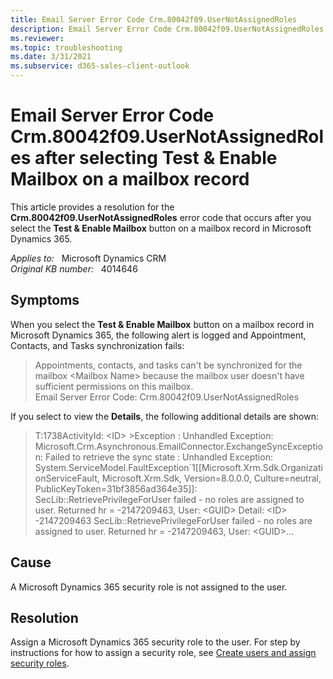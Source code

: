 ```yaml
---
title: Email Server Error Code Crm.80042f09.UserNotAssignedRoles
description: Email Server Error Code Crm.80042f09.UserNotAssignedRoles occurs after you select the Test & Enable Mailbox button on a mailbox record in Microsoft Dynamics 365. Provides a resolution.
ms.reviewer: 
ms.topic: troubleshooting
ms.date: 3/31/2021
ms.subservice: d365-sales-client-outlook
---
```

# Email Server Error Code Crm.80042f09.UserNotAssignedRoles after selecting Test & Enable Mailbox on a mailbox record

This article provides a resolution for the **Crm.80042f09.UserNotAssignedRoles** error code that occurs after you select the **Test & Enable Mailbox** button on a mailbox record in Microsoft Dynamics 365.

_Applies to:_ &nbsp; Microsoft Dynamics CRM  
_Original KB number:_ &nbsp; 4014646

## Symptoms

When you select the **Test & Enable Mailbox** button on a mailbox record in Microsoft Dynamics 365, the following alert is logged and Appointment, Contacts, and Tasks synchronization fails:

> Appointments, contacts, and tasks can't be synchronized for the mailbox \<Mailbox Name> because the mailbox user doesn't have sufficient permissions on this mailbox.  
Email Server Error Code: Crm.80042f09.UserNotAssignedRoles

If you select to view the **Details**, the following additional details are shown:  

> T:1738ActivityId: \<ID> >Exception : Unhandled Exception: Microsoft.Crm.Asynchronous.EmailConnector.ExchangeSyncException: Failed to retrieve the sync state : Unhandled Exception: System.ServiceModel.FaultException`1[[Microsoft.Xrm.Sdk.OrganizationServiceFault, Microsoft.Xrm.Sdk, Version=8.0.0.0, Culture=neutral, PublicKeyToken=31bf3856ad364e35]]: SecLib::RetrievePrivilegeForUser failed - no roles are assigned to user. Returned hr = -2147209463, User: \<GUID> Detail: \<ID> -2147209463 SecLib::RetrievePrivilegeForUser failed - no roles are assigned to user. Returned hr = -2147209463, User: \<GUID>...  

## Cause

A Microsoft Dynamics 365 security role is not assigned to the user.  

## Resolution

Assign a Microsoft Dynamics 365 security role to the user. For step by instructions for how to assign a security role, see [Create users and assign security roles](/power-platform/admin/create-users-assign-online-security-roles#BKMK_AssignSecurity).
